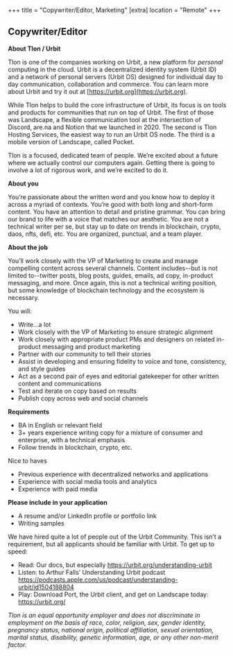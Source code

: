 +++
title = "Copywriter/Editor, Marketing"
[extra]
location = "Remote"
+++

## Copywriter/Editor

**About Tlon / Urbit**

Tlon is one of the companies working on Urbit, a new platform for *personal* computing in the cloud. Urbit is a decentralized identity system (Urbit ID) and a network of personal servers (Urbit OS) designed for individual day to day communication, collaboration and commerce. You can learn more about Urbit and try it out at [https://urbit.org](https://urbit.org).

While Tlon helps to build the core infrastructure of Urbit, its focus is on tools and products for communities that run on top of Urbit. The first of those was Landscape, a flexible communication tool at the intersection of Discord, are.na and Notion that we launched in 2020. The second is Tlon Hosting Services, the easiest way to run an Urbit OS node. The third is a mobile version of Landscape, called Pocket.

Tlon is a focused, dedicated team of people. We’re excited about a future where we actually control our computers again. Getting there is going to involve a lot of rigorous work, and we’re excited to do it.

**About you**

You’re passionate about the written word and you know how to deploy it across a myriad of contexts. You’re good with both long and short-form content. You have an attention to detail and pristine grammar. You can bring our brand to life with a voice that matches our aesthetic. You are not a technical writer per se, but stay up to date on trends in blockchain, crypto, daos, nfts, defi, etc. You are organized, punctual, and a team player.

**About the job**

You’ll work closely with the VP of Marketing to create and manage compelling content across several channels. Content includes--but is not limited to--twitter posts, blog posts, guides, emails, ad copy, in-product messaging, and more. Once again, this is not a technical writing position, but some knowledge of blockchain technology and the ecosystem is necessary. 

You will:
- Write...a lot
- Work closely with the VP of Marketing to ensure strategic alignment
- Work closely with appropriate product PMs and designers on related in-product messaging and product marketing
- Partner with our community to tell their stories
- Assist in developing and ensuring fidelity to voice and tone, consistency, and style guides
- Act as a second pair of eyes and editorial gatekeeper for other written content and communications
- Test and iterate on copy based on results
- Publish copy across web and social channels

**Requirements**

- BA in English or relevant field
- 3+ years experience writing copy for a mixture of consumer and enterprise, with a technical emphasis
- Follow trends in blockchain, crypto, etc.

Nice to haves
- Previous experience with decentralized networks and applications
- Experience with social media tools and analytics
- Experience with paid media

**Please include in your application**

- A resume and/or LinkedIn profile or portfolio link
- Writing samples


We have hired quite a lot of people out of the Urbit Community. This isn’t a requirement, but all applicants should be familiar with Urbit. To get up to speed:
- Read: Our docs, but especially https://urbit.org/understanding-urbit
- Listen: to Arthur Falls’ Understanding Urbit podcast https://podcasts.apple.com/us/podcast/understanding-urbit/id1504188804
- Play: Download Port, the Urbit client, and get on Landscape today: https://urbit.org/ 

*Tlon is an equal opportunity employer and does not discriminate in employment on the basis of race, color, religion, sex, gender identity, pregnancy status, national origin, political affiliation, sexual orientation, marital status, disability, genetic information, age, or any other non-merit factor.*
